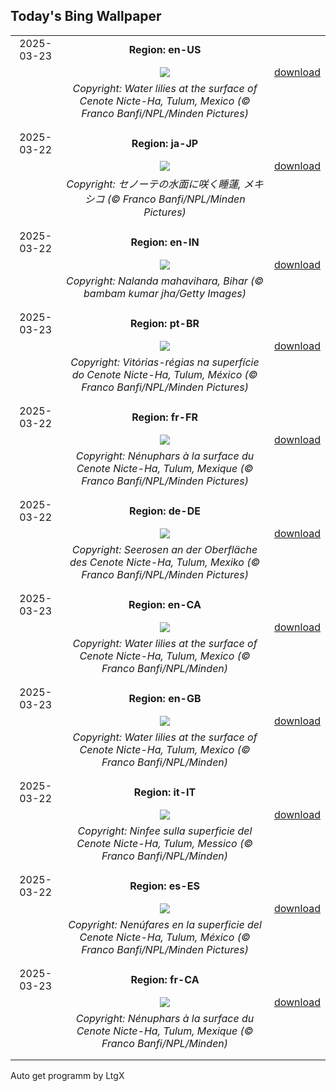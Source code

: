 ## Today's Bing Wallpaper
|      |      |      |
| :----: | :----: | :----: |
|2025-03-23|**Region: en-US**||
||![](https://www.bing.com/th?id=OHR.CenoteLilies_EN-US1076301699_UHD.jpg&pid=hp&w=1152&h=648&rs=1&c=4)| [download](https://www.bing.com/th?id=OHR.CenoteLilies_EN-US1076301699_UHD.jpg)|
||*Copyright: Water lilies at the surface of Cenote Nicte-Ha, Tulum, Mexico (© Franco Banfi/NPL/Minden Pictures)*
||
|||
|2025-03-22|**Region: ja-JP**||
||![](https://www.bing.com/th?id=OHR.CenoteLilies_JA-JP9666252322_UHD.jpg&pid=hp&w=1152&h=648&rs=1&c=4)| [download](https://www.bing.com/th?id=OHR.CenoteLilies_JA-JP9666252322_UHD.jpg)|
||*Copyright: セノーテの水面に咲く睡蓮, メキシコ (© Franco Banfi/NPL/Minden Pictures)*
||
|||
|2025-03-22|**Region: en-IN**||
||![](https://www.bing.com/th?id=OHR.NalandaRuins_EN-IN5140897796_UHD.jpg&pid=hp&w=1152&h=648&rs=1&c=4)| [download](https://www.bing.com/th?id=OHR.NalandaRuins_EN-IN5140897796_UHD.jpg)|
||*Copyright: Nalanda mahavihara, Bihar (© bambam kumar jha/Getty Images)*
||
|||
|2025-03-23|**Region: pt-BR**||
||![](https://www.bing.com/th?id=OHR.CenoteLilies_PT-BR8794888130_UHD.jpg&pid=hp&w=1152&h=648&rs=1&c=4)| [download](https://www.bing.com/th?id=OHR.CenoteLilies_PT-BR8794888130_UHD.jpg)|
||*Copyright: Vitórias-régias na superfície do Cenote Nicte-Ha, Tulum, México (© Franco Banfi/NPL/Minden Pictures)*
||
|||
|2025-03-22|**Region: fr-FR**||
||![](https://www.bing.com/th?id=OHR.CenoteLilies_FR-FR2811028281_UHD.jpg&pid=hp&w=1152&h=648&rs=1&c=4)| [download](https://www.bing.com/th?id=OHR.CenoteLilies_FR-FR2811028281_UHD.jpg)|
||*Copyright: Nénuphars à la surface du Cenote Nicte-Ha, Tulum, Mexique (© Franco Banfi/NPL/Minden Pictures)*
||
|||
|2025-03-22|**Region: de-DE**||
||![](https://www.bing.com/th?id=OHR.CenoteLilies_DE-DE2391568700_UHD.jpg&pid=hp&w=1152&h=648&rs=1&c=4)| [download](https://www.bing.com/th?id=OHR.CenoteLilies_DE-DE2391568700_UHD.jpg)|
||*Copyright: Seerosen an der Oberfläche des Cenote Nicte-Ha, Tulum, Mexiko (© Franco Banfi/NPL/Minden Pictures)*
||
|||
|2025-03-23|**Region: en-CA**||
||![](https://www.bing.com/th?id=OHR.CenoteLilies_EN-CA3843031276_UHD.jpg&pid=hp&w=1152&h=648&rs=1&c=4)| [download](https://www.bing.com/th?id=OHR.CenoteLilies_EN-CA3843031276_UHD.jpg)|
||*Copyright: Water lilies at the surface of Cenote Nicte-Ha, Tulum, Mexico (© Franco Banfi/NPL/Minden)*
||
|||
|2025-03-23|**Region: en-GB**||
||![](https://www.bing.com/th?id=OHR.CenoteLilies_EN-GB4191838307_UHD.jpg&pid=hp&w=1152&h=648&rs=1&c=4)| [download](https://www.bing.com/th?id=OHR.CenoteLilies_EN-GB4191838307_UHD.jpg)|
||*Copyright: Water lilies at the surface of Cenote Nicte-Ha, Tulum, Mexico (© Franco Banfi/NPL/Minden)*
||
|||
|2025-03-22|**Region: it-IT**||
||![](https://www.bing.com/th?id=OHR.CenoteLilies_IT-IT2531353898_UHD.jpg&pid=hp&w=1152&h=648&rs=1&c=4)| [download](https://www.bing.com/th?id=OHR.CenoteLilies_IT-IT2531353898_UHD.jpg)|
||*Copyright: Ninfee sulla superficie del Cenote Nicte-Ha, Tulum, Messico (© Franco Banfi/NPL/Minden)*
||
|||
|2025-03-22|**Region: es-ES**||
||![](https://www.bing.com/th?id=OHR.CenoteLilies_ES-ES9746016515_UHD.jpg&pid=hp&w=1152&h=648&rs=1&c=4)| [download](https://www.bing.com/th?id=OHR.CenoteLilies_ES-ES9746016515_UHD.jpg)|
||*Copyright: Nenúfares en la superficie del Cenote Nicte-Ha, Tulum, México (© Franco Banfi/NPL/Minden Pictures)*
||
|||
|2025-03-23|**Region: fr-CA**||
||![](https://www.bing.com/th?id=OHR.CenoteLilies_FR-CA7140965973_UHD.jpg&pid=hp&w=1152&h=648&rs=1&c=4)| [download](https://www.bing.com/th?id=OHR.CenoteLilies_FR-CA7140965973_UHD.jpg)|
||*Copyright: Nénuphars à la surface du Cenote Nicte-Ha, Tulum, Mexique (© Franco Banfi/NPL/Minden)*
||
|||

Auto get programm by LtgX
